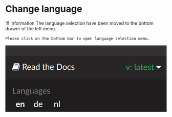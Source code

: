 # Change language

!!! information
    The language selection have been moved to the bottom drawer of the left menu.

    Please click on the bottom bar to open language selection menu.

![Open language menu](images/documentation_language_menu.png)

